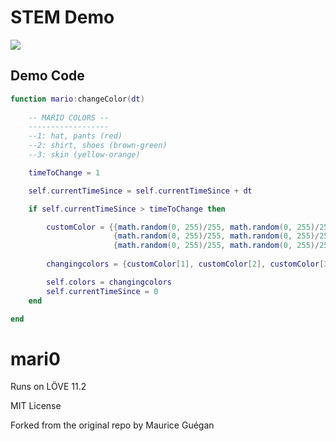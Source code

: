 # STEM Demo

![](https://j.gifs.com/RO17RR.gif)

## Demo Code

```lua
function mario:changeColor(dt)
	
	-- MARIO COLORS --
	------------------
	--1: hat, pants (red)
	--2: shirt, shoes (brown-green)
	--3: skin (yellow-orange)

	timeToChange = 1

	self.currentTimeSince = self.currentTimeSince + dt

	if self.currentTimeSince > timeToChange then

		customColor = {{math.random(0, 255)/255, math.random(0, 255)/255, math.random(0, 255)/255},
					   {math.random(0, 255)/255, math.random(0, 255)/255, math.random(0, 255)/255}, 
					   {math.random(0, 255)/255, math.random(0, 255)/255, math.random(0, 255)/255}}
		
		changingcolors = {customColor[1], customColor[2], customColor[3]}

		self.colors = changingcolors
		self.currentTimeSince = 0
	end

end 
```


# mari0
Runs on LÖVE 11.2

MIT License

Forked from the original repo by Maurice Guégan